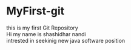 # MyFirst-git
this is my first Git Repository
<br>
Hi my name is shashidhar nandi
<br>
 intrested in seekinig new java software position